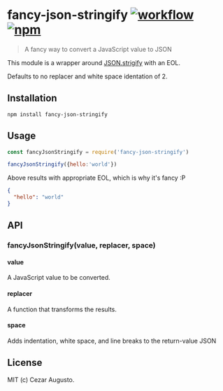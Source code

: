 [action-image]: https://github.com/cezaraugusto/fancy-json-stringify/workflows/CI/badge.svg
[action-url]: https://github.com/cezaraugusto/fancy-json-stringify/actions
[npm-image]: https://img.shields.io/npm/v/fancy-json-stringify.svg
[npm-url]: https://npmjs.org/package/fancy-json-stringify

# fancy-json-stringify [![workflow][action-image]][action-url] [![npm][npm-image]][npm-url]

> A fancy way to convert a JavaScript value to JSON

This module is a wrapper around [JSON.strigify](https://developer.mozilla.org/en-US/docs/Web/JavaScript/Reference/Global_Objects/JSON/stringifyv) with an EOL.

Defaults to no replacer and white space identation of 2.

## Installation

```
npm install fancy-json-stringify
```

## Usage

```js
const fancyJsonStringify = require('fancy-json-stringify')

fancyJsonStringify({hello:'world'})
```

Above results with appropriate EOL, which is why it's fancy :P

```json
{
  "hello": "world"
}

```

## API

### fancyJsonStringify(value, replacer, space)

#### value

A JavaScript value to be converted.

#### replacer

A function that transforms the results.

#### space

Adds indentation, white space, and line breaks to the return-value JSON

## License

MIT (c) Cezar Augusto.
